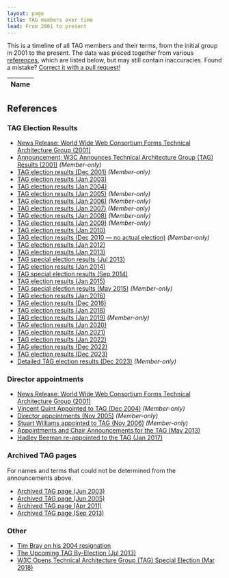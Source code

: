 ```yaml
---
layout: page
title: TAG members over time
lead: From 2001 to present
---
```


This is a timeline of all TAG members and their terms,
from the initial group in 2001 to the present.
The data was pieced together from various [references](#references),
which are listed below, but may still contain inaccuracies.
Found a mistake? [Correct it with a pull request!](https://github.com/w3ctag/tag.w3.org/blob/main/history/members.json)

<table id="membersList">
	<thead class="years">
		<tr>
			<th>Name</th>
		</tr>
	</thead>
</table>

## References

### TAG Election Results

- [News Release: World Wide Web Consortium Forms Technical Architecture Group (2001)](https://lists.w3.org/Archives/Public/www-tag/2001Dec/0003)
- [Announcement: W3C Announces Technical Architecture Group (TAG) Results (2001)](https://lists.w3.org/Archives/Member/tag/2001Dec/0000) *(Member-only)*
- [TAG election results (Dec 2001)](https://lists.w3.org/Archives/Member/w3c-ac-members/2001OctDec/0034.html) *(Member-only)*
- [TAG election results (Jan 2003)](https://lists.w3.org/Archives/Public/www-tag/2003Jan/0420)
- [TAG election results (Jan 2004)](https://lists.w3.org/Archives/Public/www-tag/2004Jan/0075.html)
- [TAG election results (Jan 2005)](https://lists.w3.org/Archives/Member/w3c-ac-members/2005JanMar/0015.html) *(Member-only)*
- [TAG election results (Jan 2006)](https://lists.w3.org/Archives/Member/w3c-ac-members/2006JanMar/0003.html) *(Member-only)*
- [TAG election results (Jan 2007)](https://lists.w3.org/Archives/Member/w3c-ac-members/2007JanMar/0012.html) *(Member-only)*
- [TAG election results (Jan 2008)](https://lists.w3.org/Archives/Member/w3c-ac-members/2008JanMar/0020.html) *(Member-only)*
- [TAG election results (Jan 2009)](https://lists.w3.org/Archives/Member/w3c-ac-members/2009JanMar/0003.html) *(Member-only)*
- [TAG election results (Jan 2010)](https://www.w3.org/News/2010#entry-8694)
- [TAG election results (Dec 2010 — no actual election)](https://lists.w3.org/Archives/Member/w3c-ac-members/2010OctDec/0050.html) *(Member-only)*
- [TAG election results (Jan 2012)](https://www.w3.org/News/2012#entry-9316)
- [TAG election results (Jan 2013)](https://www.w3.org/News/2013#entry-9677)
- [TAG special election results (Jul 2013)](https://lists.w3.org/Archives/Public/www-tag/2013Jul/0059.html)
- [TAG election results (Jan 2014)](https://www.w3.org/blog/news/archives/3570)
- [TAG special election results (Sep 2014)](https://lists.w3.org/Archives/Public/www-tag/2014Sep/0000.html)
- [TAG election results (Jan 2015)](https://www.w3.org/blog/news/archives/4304)
- [TAG special election results (May 2015)](https://lists.w3.org/Archives/Member/w3c-ac-members/2015AprJun/0027.html) *(Member-only)*
- [TAG election results (Jan 2016)](https://www.w3.org/blog/news/archives/5266)
- [TAG election results (Dec 2016)](https://www.w3.org/blog/news/archives/5996)
- [TAG election results (Jan 2018)](https://www.w3.org/blog/news/archives/6772)
- [TAG election results (Jan 2019)](https://lists.w3.org/Archives/Member/w3c-ac-members/2019JanMar/0001.html) *(Member-only)*
- [TAG election results (Jan 2020)](https://www.w3.org/blog/news/archives/8231)
- [TAG election results (Jan 2021)](https://www.w3.org/blog/news/archives/8846)
- [TAG election results (Jan 2022)](https://www.w3.org/blog/news/archives/9377)
- [TAG election results (Dec 2022)](https://www.w3.org/news/2022/w3c-advisory-committee-elects-technical-architecture-group-11/)
- [TAG election results (Dec 2023)](https://www.w3.org/news/2023/w3c-advisory-committee-elects-technical-architecture-group/)
- [Detailed TAG election results (Dec 2023)](https://lists.w3.org/Archives/Member/w3c-ac-members/2023OctDec/0059.html) *(Member-only)*

### Director appointments

- [News Release: World Wide Web Consortium Forms Technical Architecture Group (2001)](https://lists.w3.org/Archives/Public/www-tag/2001Dec/0003)
- [Vincent Quint Appointed to TAG (Dec 2004)](https://lists.w3.org/Archives/Member/w3c-ac-members/2004OctDec/0045.html) *(Member-only)*
- [Director appointments (Nov 2005)](https://lists.w3.org/Archives/Member/w3c-ac-members/2005OctDec/0023.html) *(Member-only)*
- [Stuart Williams appointed to TAG (Nov 2006)](https://lists.w3.org/Archives/Member/w3c-ac-members/2006OctDec/0049.html) *(Member-only)*
- [Appointments and Chair Announcements for the TAG (May 2013)](https://lists.w3.org/Archives/Member/w3c-ac-members/2013AprJun/0026.html)
- [Hadley Beeman re-appointed to the TAG (Jan 2017)](https://lists.w3.org/Archives/Public/www-tag/2017Jan/0004.html)

### Archived TAG pages

For names and terms that could not be determined from the announcements above.

- [Archived TAG page (Jun 2003)](http://web.archive.org/web/20030622122300/http://www.w3.org/2001/tag/)
- [Archived TAG page (Jun 2005)](http://web.archive.org/web/20050611075737/https://www.w3.org/2001/tag/)
- [Archived TAG page (Apr 2011)](http://web.archive.org/web/20110412194435/http://www.w3.org/2001/tag/)
- [Archived TAG page (Sep 2013)](http://web.archive.org/web/20130921125441/http://www.w3.org/2001/tag/)

### Other

- [Tim Bray on his 2004 resignation](https://lists.w3.org/Archives/Public/www-tag/2014Jun/0070.html)
- [The Upcoming TAG By-Election (Jul 2013)](https://www.w3.org/blog/2013/07/the-upcoming-tag-by-election/)
- [W3C Opens Technical Architecture Group (TAG) Special Election (Mar 2018)](https://www.w3.org/blog/news/archives/6871)
